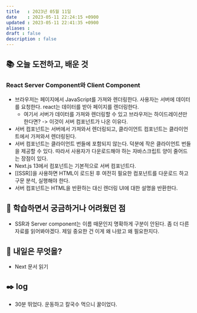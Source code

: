 ```yaml
---
title   : 2023년 05월 11일 
date    : 2023-05-11 22:24:15 +0900
updated : 2023-05-11 22:41:35 +0900
aliases : 
draft : false
description : false
---
```

## 📚 오늘 도전하고, 배운 것

### React Server Component와 Client Component

- 브라우저는 페이지에서 JavaScript를 가져와 렌더링한다. 사용자는 서버에 데이터를 요청한다. react는 데이터를 받아 페이지를 렌더링한다. 
  - 여기서 서버가 데이터를 가져와 렌더링할 수 있고 브라우저는 하이드레이션만 한다면? -> 이것이 서버 컴포넌트가 나온 이유다.
- 서버 컴포넌트는 서버에서 가져와서 렌더링되고, 클라이언트 컴포넌트는 클라이언트에서 가져와서 렌더링된다. 
- 서버 컴포넌트는 클라이언트 번들에 포함되지 않는다. 덕분에 작은 클라이언트 번들을 제공할 수 있다. 따라서 사용자가 다운로드해야 하는 자바스크립트 양이 줄어드는 장점이 있다.
- Next.js 13에서 컴포넌트는 기본적으로 서버 컴포넌트다.
- [[SSR]]을 사용하면 HTML이 로드된 후 여전히 필요한 컴포넌트를 다운로드 하고 구문 분석, 실행해야 한다.
- 서버 컴포넌트는 HTML을 반환하는 대신 렌더링 UI에 대한 설명을 반환한다.

## 🤔 학습하면서 궁금하거나 어려웠던 점

- SSR과 Server component는 이름 때문인지 명확하게 구분이 안된다. 좀 더 다른 자료를 읽어봐야겠다. 제일 중요한 건 이게 왜 나왔고 왜 필요한지다.

## 🌅 내일은 무엇을?
- Next 문서 읽기

## ✒️ log
- 30분 뛰었다. 운동하고 칼국수 먹으니 꿀이었다.
